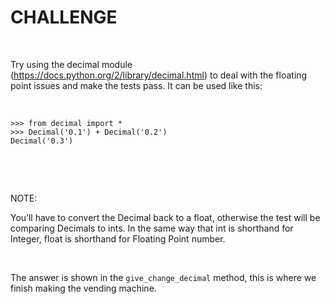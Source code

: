 CHALLENGE
=========

 

Try using the decimal module (<https://docs.python.org/2/library/decimal.html>)
to deal with the floating point issues and make the tests pass. It can be used
like this:

 

~~~~~~~~~~~~~~~~~~~~~~~~~~~~~~~~~~~~~~~~~~~~~~~~~~~~~~~~~~~~~~~~~~~~~~~~~~~~~~~~
>>> from decimal import *
>>> Decimal('0.1') + Decimal('0.2')
Decimal('0.3')
~~~~~~~~~~~~~~~~~~~~~~~~~~~~~~~~~~~~~~~~~~~~~~~~~~~~~~~~~~~~~~~~~~~~~~~~~~~~~~~~

 

 

NOTE:

You’ll have to convert the Decimal back to a float, otherwise the test will be
comparing Decimals to ints. In the same way that int is shorthand for Integer,
float is shorthand for Floating Point number.

 

The answer is shown in the `give_change_decimal` method, this is where we finish
making the vending machine.

 

 
